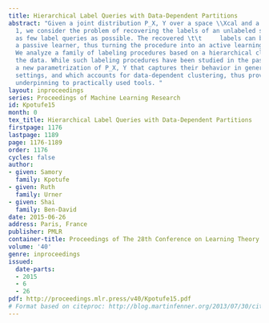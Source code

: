 ```yaml
---
title: Hierarchical Label Queries with Data-Dependent Partitions
abstract: "Given a joint distribution P_X, Y over a space \\Xcal and a label set \\Ycal=\\braces0,
  1, we consider the problem of recovering the labels of an unlabeled sample with
  as few label queries as possible. The recovered \t\t     labels can be passed to
  a passive learner, thus turning the procedure into an active learning approach.
  We analyze a family of labeling procedures based on a hierarchical clustering of
  the data. While such labeling procedures have been studied in the past, we provide
  a new parametrization of P_X, Y that captures their behavior in general low-noise
  settings, and which accounts for data-dependent clustering, thus providing new theoretical
  underpinning to practically used tools. "
layout: inproceedings
series: Proceedings of Machine Learning Research
id: Kpotufe15
month: 0
tex_title: Hierarchical Label Queries with Data-Dependent Partitions
firstpage: 1176
lastpage: 1189
page: 1176-1189
order: 1176
cycles: false
author:
- given: Samory
  family: Kpotufe
- given: Ruth
  family: Urner
- given: Shai
  family: Ben-David
date: 2015-06-26
address: Paris, France
publisher: PMLR
container-title: Proceedings of The 28th Conference on Learning Theory
volume: '40'
genre: inproceedings
issued:
  date-parts:
  - 2015
  - 6
  - 26
pdf: http://proceedings.mlr.press/v40/Kpotufe15.pdf
# Format based on citeproc: http://blog.martinfenner.org/2013/07/30/citeproc-yaml-for-bibliographies/
---
```

